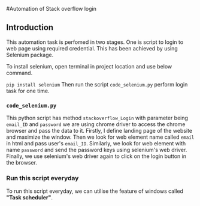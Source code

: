 #Automation of Stack overflow login

## Introduction
This automation task is perfomed in two stages. One is script to login to web page using required credential.
This has been achieved by using Selenium package. 

To install selenium, open terminal in project location and use below command.

`pip install selenium`
Then run the script `code_selenium.py` perform login task for one time. 
  

### `code_selenium.py` 

This python script has method `stackoverflow_Login` with parameter being `email_ID` and `password`
we are using chrome driver to access the chrome browser and pass the data to it. 
Firstly, I define landing page of the website  and maximize the window. Then we look for web element name called `email` in html and pass user's `email_ID`.
Similarly, we look for web element with name `password` and send the password keys using selenium's web driver. 
Finally, we use selenium's web driver again to click on the login button in the browser.

### Run this script everyday

To run this script everyday, we can utilise the feature of windows called **"Task scheduler"**.